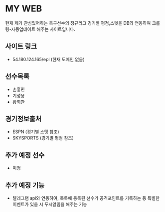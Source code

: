 #  MY WEB
현재 제가 관심있어하는 축구선수의 정규리그 경기별 평점,스텟을 DB와 연동하여 크롤링-자동업데이트 해주는 사이트입니다.

## 사이트 링크
* 54.180.124.165/epl  (현재 도메인 없음)

## 선수목록
* 손흥민
* 기성용
* 황희찬 

## 경기정보출처
* ESPN (경기별 스텟 참조)
* SKYSPORTS (경기별 평점 참조)

## 추가 예정 선수
* 미정


## 추가 예정 기능
* 텔레그램 api와 연동하여, 목록에 등록된 선수가 공격포인트를 기록하는 등 특별한 이벤트가 있을 시 푸시알림을 해주는 기능
